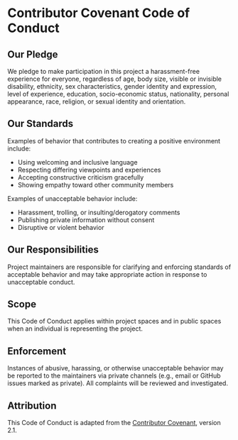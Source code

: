 # Contributor Covenant Code of Conduct

## Our Pledge

We pledge to make participation in this project a harassment-free experience for everyone, regardless of age, body size, visible or invisible disability, ethnicity, sex characteristics, gender identity and expression, level of experience, education, socio-economic status, nationality, personal appearance, race, religion, or sexual identity and orientation.

## Our Standards

Examples of behavior that contributes to creating a positive environment include:

- Using welcoming and inclusive language
- Respecting differing viewpoints and experiences
- Accepting constructive criticism gracefully
- Showing empathy toward other community members

Examples of unacceptable behavior include:

- Harassment, trolling, or insulting/derogatory comments
- Publishing private information without consent
- Disruptive or violent behavior

## Our Responsibilities

Project maintainers are responsible for clarifying and enforcing standards of acceptable behavior and may take appropriate action in response to unacceptable conduct.

## Scope

This Code of Conduct applies within project spaces and in public spaces when an individual is representing the project.

## Enforcement

Instances of abusive, harassing, or otherwise unacceptable behavior may be reported to the maintainers via private channels (e.g., email or GitHub issues marked as private). All complaints will be reviewed and investigated.

## Attribution

This Code of Conduct is adapted from the [Contributor Covenant](https://www.contributor-covenant.org/version/2/1/code_of_conduct.html), version 2.1.
